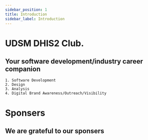 ```yaml
---
sidebar_position: 1
title: Introduction
sidebar_label: Introduction
---
```


# UDSM DHIS2 Club.

## Your software development/industry career companion

    1. Software Development
    2. Design
    3. Analysis
    4. Digital Brand Awareness/Outreach/Visibility

# Sponsers

## We are grateful to our sponsers
